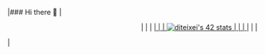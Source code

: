 
|### Hi there 👋 | <p align="right"> |
|                |   <a href="https://github.com/oakoudad/badge42"> |
|                |     <img src="https://badge.mediaplus.ma/darkblue/diteixei?UM6P=off" alt="diteixei's 42 stats" /> |
|                |   </a> |
|                | </p> |

<!--
**Sma0sh/Sma0sh** is a ✨ _special_ ✨ repository because its `README.md` (this file) appears on your GitHub profile.

Here are some ideas to get you started:

- 🔭 I’m currently working on ...
- 🌱 I’m currently learning ...
- 👯 I’m looking to collaborate on ...
- 🤔 I’m looking for help with ...
- 💬 Ask me about ...
- 📫 How to reach me: ...
- 😄 Pronouns: ...
- ⚡ Fun fact: ...
-->
